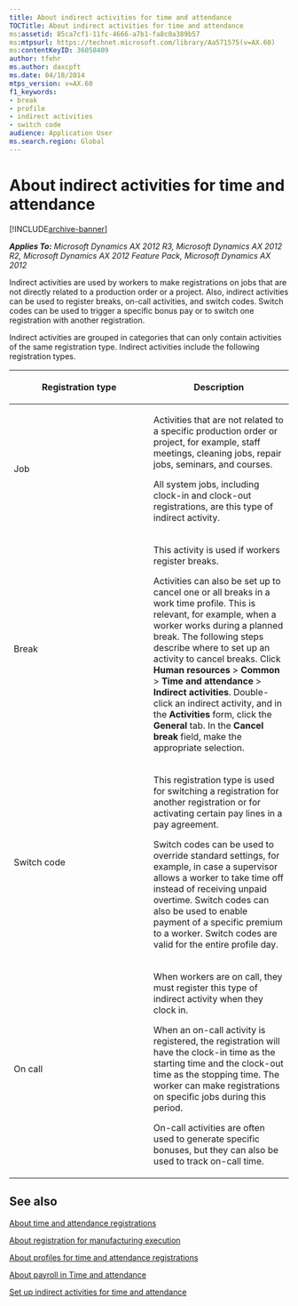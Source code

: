 ```yaml
---
title: About indirect activities for time and attendance
TOCTitle: About indirect activities for time and attendance
ms:assetid: 85ca7cf1-11fc-4666-a7b1-fa8c0a389b57
ms:mtpsurl: https://technet.microsoft.com/library/Aa571575(v=AX.60)
ms:contentKeyID: 36058409
author: tfehr
ms.author: daxcpft
ms.date: 04/18/2014
mtps_version: v=AX.60
f1_keywords:
- break
- profile
- indirect activities
- switch code
audience: Application User
ms.search.region: Global
---
```


# About indirect activities for time and attendance 


[!INCLUDE[archive-banner](includes/archive-banner.md)]


_**Applies To:** Microsoft Dynamics AX 2012 R3, Microsoft Dynamics AX 2012 R2, Microsoft Dynamics AX 2012 Feature Pack, Microsoft Dynamics AX 2012_

Indirect activities are used by workers to make registrations on jobs that are not directly related to a production order or a project. Also, indirect activities can be used to register breaks, on-call activities, and switch codes. Switch codes can be used to trigger a specific bonus pay or to switch one registration with another registration.

Indirect activities are grouped in categories that can only contain activities of the same registration type. Indirect activities include the following registration types.

<table>
<colgroup>
<col style="width: 50%" />
<col style="width: 50%" />
</colgroup>
<thead>
<tr class="header">
<th><p>Registration type</p></th>
<th><p>Description</p></th>
</tr>
</thead>
<tbody>
<tr class="odd">
<td><p>Job</p></td>
<td><p>Activities that are not related to a specific production order or project, for example, staff meetings, cleaning jobs, repair jobs, seminars, and courses.</p>
<p>All system jobs, including clock-in and clock-out registrations, are this type of indirect activity.</p></td>
</tr>
<tr class="even">
<td><p>Break</p></td>
<td><p>This activity is used if workers register breaks.</p>
<p>Activities can also be set up to cancel one or all breaks in a work time profile. This is relevant, for example, when a worker works during a planned break. The following steps describe where to set up an activity to cancel breaks. Click <strong>Human resources</strong> &gt; <strong>Common</strong> &gt; <strong>Time and attendance</strong> &gt; <strong>Indirect activities</strong>. Double-click an indirect activity, and in the <strong>Activities</strong> form, click the <strong>General</strong> tab. In the <strong>Cancel break</strong> field, make the appropriate selection.</p></td>
</tr>
<tr class="odd">
<td><p>Switch code</p></td>
<td><p>This registration type is used for switching a registration for another registration or for activating certain pay lines in a pay agreement.</p>
<p>Switch codes can be used to override standard settings, for example, in case a supervisor allows a worker to take time off instead of receiving unpaid overtime. Switch codes can also be used to enable payment of a specific premium to a worker. Switch codes are valid for the entire profile day.</p></td>
</tr>
<tr class="even">
<td><p>On call</p></td>
<td><p>When workers are on call, they must register this type of indirect activity when they clock in.</p>
<p>When an on-call activity is registered, the registration will have the clock-in time as the starting time and the clock-out time as the stopping time. The worker can make registrations on specific jobs during this period.</p>
<p>On-call activities are often used to generate specific bonuses, but they can also be used to track on-call time.</p></td>
</tr>
</tbody>
</table>


## See also

[About time and attendance registrations](about-time-and-attendance-registrations.md)

[About registration for manufacturing execution](about-registration-for-manufacturing-execution.md)

[About profiles for time and attendance registrations](about-profiles-for-time-and-attendance-registrations.md)

[About payroll in Time and attendance](about-payroll-in-time-and-attendance.md)

[Set up indirect activities for time and attendance](set-up-indirect-activities-for-time-and-attendance.md)

  


